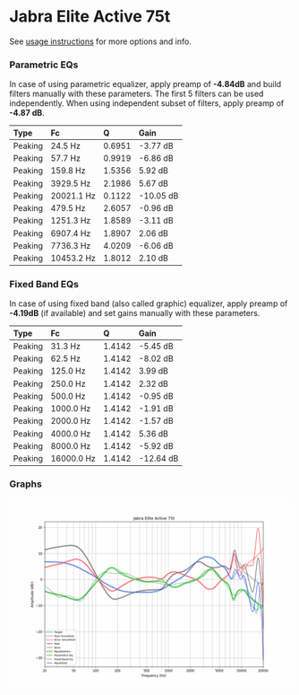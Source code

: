 # Jabra Elite Active 75t
See [usage instructions](https://github.com/jaakkopasanen/AutoEq#usage) for more options and info.

### Parametric EQs
In case of using parametric equalizer, apply preamp of **-4.84dB** and build filters manually
with these parameters. The first 5 filters can be used independently.
When using independent subset of filters, apply preamp of **-4.87 dB**.

| Type    | Fc         |      Q | Gain      |
|:--------|:-----------|:-------|:----------|
| Peaking | 24.5 Hz    | 0.6951 | -3.77 dB  |
| Peaking | 57.7 Hz    | 0.9919 | -6.86 dB  |
| Peaking | 159.8 Hz   | 1.5356 | 5.92 dB   |
| Peaking | 3929.5 Hz  | 2.1986 | 5.67 dB   |
| Peaking | 20021.1 Hz | 0.1122 | -10.05 dB |
| Peaking | 479.5 Hz   | 2.6057 | -0.96 dB  |
| Peaking | 1251.3 Hz  | 1.8589 | -3.11 dB  |
| Peaking | 6907.4 Hz  | 1.8907 | 2.06 dB   |
| Peaking | 7736.3 Hz  | 4.0209 | -6.06 dB  |
| Peaking | 10453.2 Hz | 1.8012 | 2.10 dB   |

### Fixed Band EQs
In case of using fixed band (also called graphic) equalizer, apply preamp of **-4.19dB**
(if available) and set gains manually with these parameters.

| Type    | Fc         |      Q | Gain      |
|:--------|:-----------|:-------|:----------|
| Peaking | 31.3 Hz    | 1.4142 | -5.45 dB  |
| Peaking | 62.5 Hz    | 1.4142 | -8.02 dB  |
| Peaking | 125.0 Hz   | 1.4142 | 3.99 dB   |
| Peaking | 250.0 Hz   | 1.4142 | 2.32 dB   |
| Peaking | 500.0 Hz   | 1.4142 | -0.95 dB  |
| Peaking | 1000.0 Hz  | 1.4142 | -1.91 dB  |
| Peaking | 2000.0 Hz  | 1.4142 | -1.57 dB  |
| Peaking | 4000.0 Hz  | 1.4142 | 5.36 dB   |
| Peaking | 8000.0 Hz  | 1.4142 | -5.92 dB  |
| Peaking | 16000.0 Hz | 1.4142 | -12.64 dB |

### Graphs
![](./Jabra%20Elite%20Active%2075t.png)